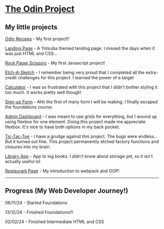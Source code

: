 [The Odin Project](https://www.theodinproject.com/)
========================

## My little projects

[Odin Recipes](https://muahchee.github.io/odin-recipes/) - My first project!!

[Landing Page](https://muahchee.github.io/landing-page/) - A Yotsuba themed landing page. I missed the days when it was just HTML and CSS...

[Rock Paper Scissors](https://muahchee.github.io/rock-paper-scissors/) - My first Javascript project!

[Etch-A-Sketch](https://muahchee.github.io/etch-a-sketch/) - I remember being very proud that I completed all the extra-credit challenges for this project. I learned the power of e.target

[Calculator](https://muahchee.github.io/calculator/) - I was so frustrated with this project that I didn't bother styling it too much. It works pretty well though!

[Sign-up Form](https://muahchee.github.io/sign-up-form/) - Ahh the first of many form I will be making. I finally escaped the foundations course.

[Admin Dashboard](https://muahchee.github.io/admin-dashboard/) - I was meant to use grids for everything, but I wound up using flexbox for one element. Doing this project made me appreciate flexbox. It's nice to have both options in my back pocket.

[Tic-Tac-Toe](https://muahchee.github.io/tic-tac-toe/) - I have a grudge against this project. The bugs were endless... But it turned out fine. This project permanently etched factory functions and closures into my brain.

[Library App](https://muahchee.github.io/library-app/) - App to log books. I didn't know about storage yet, so it isn't actually useful lol

[Restaurant Page](https://muahchee.github.io/restaurant-page/) - My introduction to webpack and OOP!


---

## Progress (My Web Developer Journey!)

06/11/24 - Started Foundations

13/12/24 - Finished Foundations!!!

02/02/24 - Finished Intermediate HTML and CSS







